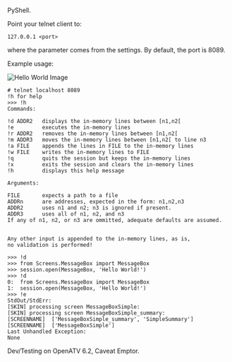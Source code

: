 PyShell.

Point your telnet client to:

    127.0.0.1 <port>

where the <port> parameter comes from the
settings. By default, the port is 8089.

Example usage:

![Hello World Image](https://github.com/oottppxx/enigma2/blob/master/plugins/pyshell/screenshots/helloworld.jpg)

```
# telnet localhost 8089
!h for help
>>> !h      
Commands:

!d ADDR2   displays the in-memory lines between [n1,n2[
!e         executes the in-memory lines
!r ADDR2   removes the in-memory lines between [n1,n2[
!m ADDR3   moves the in-memory lines between [n1,n2[ to line n3
!a FILE    appends the lines in FILE to the in-memory lines
!w FILE    writes the in-memory lines to FILE
!q         quits the session but keeps the in-memory lines
!x         exits the session and clears the in-memory lines
!h         displays this help message

Arguments:

FILE       expects a path to a file
ADDRn      are addresses, expected in the form: n1,n2,n3
ADDR2      uses n1 and n2; n3 is ignored if present.
ADDR3      uses all of n1, n2, and n3
If any of n1, n2, or n3 are ommitted, adequate defaults are assumed.


Any other input is appended to the in-memory lines, as is,
no validation is performed!

>>> !d
>>> from Screens.MessageBox import MessageBox
>>> session.open(MessageBox, 'Hello World!')
>>> !d
0:	from Screens.MessageBox import MessageBox
1:	session.open(MessageBox, 'Hello World!')
>>> !e
StdOut/StdErr:
[SKIN] processing screen MessageBoxSimple:
[SKIN] processing screen MessageBoxSimple_summary:
[SCREENNAME]  ['MessageBoxSimple_summary', 'SimpleSummary']
[SCREENNAME]  ['MessageBoxSimple']
Last Unhandled Exception:
None
```

Dev/Testing on OpenATV 6.2, Caveat Emptor.
